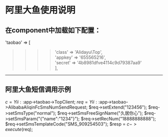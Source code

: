 # 阿里大鱼使用说明
在component中加载如下配置：
-------  
'taobao' => [<br>
>>>>'class'  =>	'Alidayu\Top',<br>
>>>>'appkey' =>	'655565216',<br>
>>>'secret' =>	'4b8981dfve4114c9d79387aa9'<br>
],
-------
阿里大鱼短信调用示例
-------  
$c = Yii::$app->taobao->TopClient;
$req = Yii::$app->taobao->AlibabaAliqinFcSmsNumSendRequest;
$req->setExtend("123456");
$req->setSmsType("normal");
$req->setSmsFreeSignName("久居你心");
$req->setSmsParam("{\"name\":\"1234\"}");
$req->setRecNum("18888888888");
$req->setSmsTemplateCode("SMS_909254503");
$resp = $c->execute($req);
  
